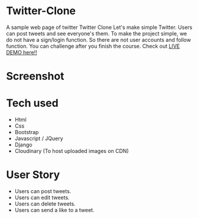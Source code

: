 
# Twitter-Clone
A sample web page of twitter
Twitter Clone
Let's make simple Twitter. Users can post tweets and see everyone's them.
To make the project simple, we do not have a sign/login function.
So there are not user accounts and follow function. You can challenge after you finish the course.
Check out [LIVE DEMO here!!](https://twitter-clone-kelsey.kelsey214.repl.co/)

# Screenshot





# Tech used
* Html
* Css
* Bootstrap
* Javascript / JQuery
* Django
* Cloudinary (To host uploaded images on CDN)

# User Story
* Users can post tweets.
* Users can edit tweets.
* Users can delete tweets.
* Users can send a like to a tweet.

